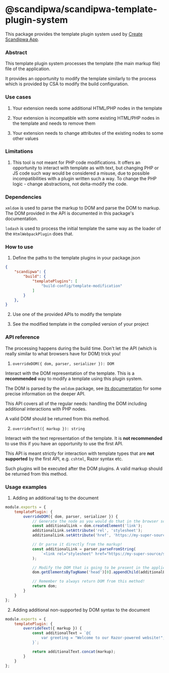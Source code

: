 # @scandipwa/scandipwa-template-plugin-system

This package provides the template plugin system used by [Create Scandipwa App](https://github.com/scandipwa/create-scandipwa-app).

### Abstract

This template plugin system processes the template (the main markup file) file of the application.

It provides an opportunity to modify the template similarly to the process which is provided by CSA to modify the build configuration.

### Use cases

1. Your extension needs some additional HTML/PHP nodes in the template

2. Your extension is incompatible with some existing HTML/PHP nodes in the template and needs to remove them

3. Your extension needs to change attributes of the existing nodes to some other values

### Limitations

1. This tool is not meant for PHP code modifications. It offers an opportunity to interact with template as with text, but changing PHP or JS code such way would be considered a misuse, due to possible incompatibilities with a plugin written such a way. To change the PHP logic - change abstractions, not delta-modify the code.

### Dependencies

`xmldom` is used to parse the markup to DOM and parse the DOM to markup. The DOM provided in the API is documented in this package's documentation.

`lodash` is used to process the initial template the same way as the loader of the `HtmlWebpackPlugin` does that.

### How to use

1. Define the paths to the template plugins in your package.json

```json
{
    "scandipwa": {
        "build": {
            "templatePlugins": [
                "build-config/template-modification"
            ]
        }
    },
}
```

2. Use one of the provided APIs to modify the template

3. See the modified template in the compiled version of your project

### API reference

The processing happens during the build time. Don't let the API (which is really similar to what browsers have for DOM) trick you!

1. `overrideDOM({ dom, parser, serializer }): DOM`

Interact with the DOM representation of the template. This is a __recommended__ way to modify a template using this plugin system.

The DOM is parsed by the `xmldom` package, see [its documentation](https://www.npmjs.com/package/xmldom) for some precise information on the deeper API.

This API covers all of the regular needs: handling the DOM including additional interactions with PHP nodes.

A valid DOM should be returned from this method.

2. `overrideText({ markup }): string`

Interact with the text representation of the template. It is __not recommended__ to use this if you have an opportunity to use the first API.

This API is meant strictly for interaction with template types that are __not supported__ by the first API, e.g. `cshtml`, Razor syntax etc.

Such plugins will be executed after the DOM plugins. A valid markup should be returned from this method.

### Usage examples

1. Adding an additional tag to the document

```js
module.exports = {
    templatePlugin: {
        overrideDOM({ dom, parser, serializer }) {
            // Generate the node as you would do that in the browser scope
            const additionalLink = dom.createElement('link');
            additionalLink.setAttribute('rel', 'stylesheet');
            additionalLink.setAttribute('href', 'https://my-super-source/style.css');

            // Or parse it directly from the markup!
            const additionalLink = parser.parseFromString(
                `<link rel="stylesheet" href="https://my-super-source/style.css">`
            );

            // Modify the DOM that is going to be present in the application
            dom.getElementsByTagName('head')[0].appendChild(additionalLink);

            // Remember to always return DOM from this method!
            return dom;
        }
    }
};
```

2. Adding additional non-supported by DOM syntax to the document

```js
module.exports = {
    templatePlugin: {
        overrideText({ markup }) {
            const additionalText = `@{
                var greeting = "Welcome to our Razor-powered website!";
            }`;

            return additionalText.concat(markup);
        }
    }
};
```